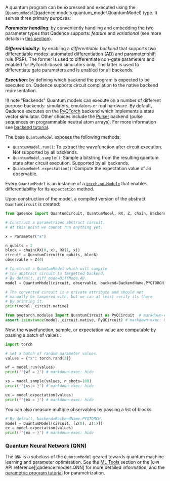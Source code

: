 A quantum program can be expressed and executed using the [`QuantumModel`][qadence.models.quantum_model.QuantumModel] type.
It serves three primary purposes:

_**Parameter handling**_: by conveniently handling and embedding the two parameter types that Qadence supports:
*feature* and *variational* (see more details in [this section](parameters.md)).

_**Differentiability**_: by enabling a *differentiable backend* that supports two differentiable modes: automated differentiation (AD) and parameter shift rule (PSR).
The former is used to differentiate non-gate parameters and enabled for PyTorch-based simulators only. The latter is used to differentiate gate parameters and is enabled for all backends.

_**Execution**_: by defining which backend the program is expected to be executed on. Qadence supports circuit compilation to the native backend representation.

!!! note "Backends"
    Quantum models can execute on a number of different purpose backends: simulators, emulators or real hardware.
    By default, Qadence executes on the [PyQTorch](https://github.com/pasqal-io/PyQ) backend which
    implements a state vector simulator. Other choices include the [Pulser](https://pulser.readthedocs.io/en/stable/)
    backend (pulse sequences on programmable neutral atom arrays).  For more information see
    [backend tutorial](backends.md).

The base `QuantumModel` exposes the following methods:

* `QuantumModel.run()`: To extract the wavefunction after circuit execution. Not supported by all backends.
* `QuantumModel.sample()`: Sample a bitstring from the resulting quantum state after circuit execution. Supported by all backends.
* `QuantumModel.expectation()`: Compute the expectation value of an observable.

Every `QuantumModel` is an instance of a
[`torch.nn.Module`](https://pytorch.org/docs/stable/generated/torch.nn.Module.html) that enables differentiability for
its `expectation` method.

Upon construction of the model, a compiled version of the abstract `QuantumCircuit` is
created:

```python exec="on" source="material-block" result="json" session="quantum-model"
from qadence import QuantumCircuit, QuantumModel, RX, Z, chain, BackendName, Parameter

# Construct a parametrized abstract circuit.
# At this point we cannot run anything yet.

x = Parameter("x")

n_qubits = 2
block = chain(RX(0, x), RX(1, x))
circuit = QuantumCircuit(n_qubits, block)
observable = Z(0)

# Construct a QuantumModel which will compile
# the abstract circuit to targetted backend.
# By default, diff_mode=DiffMode.AD.
model = QuantumModel(circuit, observable, backend=BackendName.PYQTORCH)

# The converted circuit is a private attribute and should not
# manually be tampered with, but we can at least verify its there
# by printing it.
print(model._circuit.native)

from pyqtorch.modules import QuantumCircuit as PyQCircuit  # markdown-exec: hide
assert isinstance(model._circuit.native, PyQCircuit) # markdown-exec: hide
```

Now, the wavefunction, sample, or expectation value are computable by passing a batch of values :

```python exec="on" source="material-block" result="json" session="quantum-model"
import torch

# Set a batch of random parameter values.
values = {"x": torch.rand(3)}

wf = model.run(values)
print(f"{wf = }") # markdown-exec: hide

xs = model.sample(values, n_shots=100)
print(f"{xs = }") # markdown-exec: hide

ex = model.expectation(values)
print(f"{ex = }") # markdown-exec: hide
```

You can also measure multiple observables by passing a list of blocks.

```python exec="on" source="material-block" result="json" session="quantum-model"
# By default, backend=BackendName.PYQTORCH.
model = QuantumModel(circuit, [Z(0), Z(1)])
ex = model.expectation(values)
print(f"{ex = }") # markdown-exec: hide
```

### Quantum Neural Network (QNN)

The `QNN` is a subclass of the `QuantumModel` geared towards quantum machine learning and parameter optimisation. See the [ML
Tools](/tutorials/ml_tools) section or the [`QNN` API reference][qadence.models.QNN] for more detailed
information, and the [parametric program tutorial](tutorials.parameters.parametrized-models) for parametrization.
